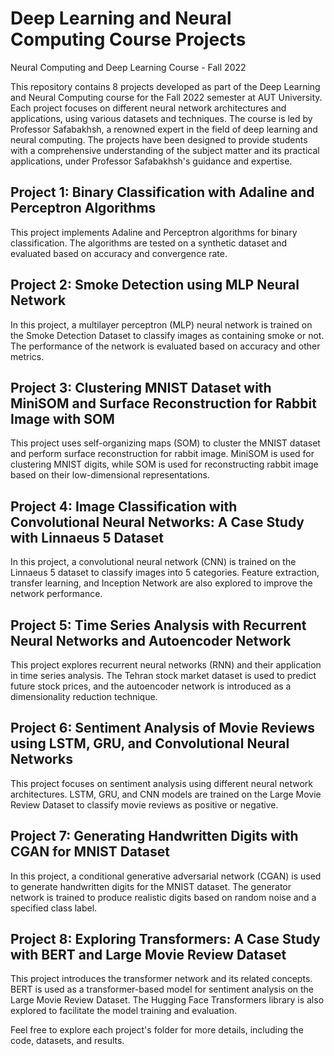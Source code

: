 # Deep Learning and Neural Computing Course Projects
Neural Computing and Deep Learning Course - Fall 2022

This repository contains 8 projects developed as part of the Deep Learning and Neural Computing course for the Fall 2022 semester at AUT University. Each project focuses on different neural network architectures and applications, using various datasets and techniques. The course is led by Professor Safabakhsh, a renowned expert in the field of deep learning and neural computing. The projects have been designed to provide students with a comprehensive understanding of the subject matter and its practical applications, under Professor Safabakhsh's guidance and expertise.
## Project 1: Binary Classification with Adaline and Perceptron Algorithms
This project implements Adaline and Perceptron algorithms for binary classification. The algorithms are tested on a synthetic dataset and evaluated based on accuracy and convergence rate.

## Project 2: Smoke Detection using MLP Neural Network
In this project, a multilayer perceptron (MLP) neural network is trained on the Smoke Detection Dataset to classify images as containing smoke or not. The performance of the network is evaluated based on accuracy and other metrics.

## Project 3: Clustering MNIST Dataset with MiniSOM and Surface Reconstruction for Rabbit Image with SOM
This project uses self-organizing maps (SOM) to cluster the MNIST dataset and perform surface reconstruction for rabbit image. MiniSOM is used for clustering MNIST digits, while SOM is used for reconstructing rabbit image based on their low-dimensional representations.

## Project 4: Image Classification with Convolutional Neural Networks: A Case Study with Linnaeus 5 Dataset
In this project, a convolutional neural network (CNN) is trained on the Linnaeus 5 dataset to classify images into 5 categories. Feature extraction, transfer learning, and Inception Network are also explored to improve the network performance.

## Project 5: Time Series Analysis with Recurrent Neural Networks and Autoencoder Network
This project explores recurrent neural networks (RNN) and their application in time series analysis. The Tehran stock market dataset is used to predict future stock prices, and the autoencoder network is introduced as a dimensionality reduction technique.

## Project 6: Sentiment Analysis of Movie Reviews using LSTM, GRU, and Convolutional Neural Networks
This project focuses on sentiment analysis using different neural network architectures. LSTM, GRU, and CNN models are trained on the Large Movie Review Dataset to classify movie reviews as positive or negative.

## Project 7: Generating Handwritten Digits with CGAN for MNIST Dataset
In this project, a conditional generative adversarial network (CGAN) is used to generate handwritten digits for the MNIST dataset. The generator network is trained to produce realistic digits based on random noise and a specified class label.

## Project 8: Exploring Transformers: A Case Study with BERT and Large Movie Review Dataset
This project introduces the transformer network and its related concepts. BERT is used as a transformer-based model for sentiment analysis on the Large Movie Review Dataset. The Hugging Face Transformers library is also explored to facilitate the model training and evaluation.

Feel free to explore each project's folder for more details, including the code, datasets, and results.
